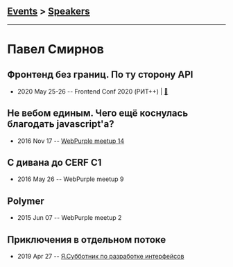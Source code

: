 ## [Events](../README.md) > [Speakers](../speakers.md)
---

# Павел Смирнов

## Фронтенд без границ. По ту сторону API
- 2020 May 25-26 -- Frontend Conf 2020 (РИТ++)  | [:notebook:](https://drive.google.com/file/d/1KF8RLHmqUPkKq8Oa_ieqhm3GTbQ3lm54/view)  
## Не вебом единым. Чего ещё коснулась благодать javascript&#39;а?
- 2016 Nov 17 -- [WebPurple meetup 14](https://www.youtube.com/watch?v=aOwgJmIrzcs)    
## С дивана до CERF C1
- 2016 May 26 -- WebPurple meetup 9    
## Polymer
- 2015 Jun 07 -- WebPurple meetup 2    
## Приключения в отдельном потоке
- 2019 Apr 27 -- [Я.Субботник по разработке интерфейсов](https://events.yandex.ru/lib/talks/7257/)    

